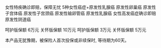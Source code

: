 女性特疾确诊即赔，保障无忧 5种女性癌症+原发性乳腺癌 原发性卵巢癌 原发性子宫体癌 原发性子宫颈癌 原发性输卵管癌 原发性乳腺癌 女性高发癌症确诊即赔 原发性阴道癌

呵护版保额 6万元 关怀版保额 10万元 呵护版保额 3万元 关怀版保额 5万元

本产品无犹豫期，被保险人首次投保或非续保时, 等待期为60天。